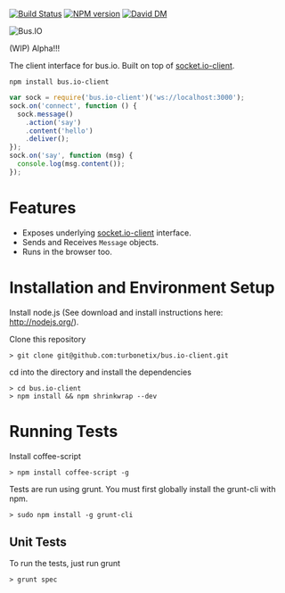 [![Build Status](https://travis-ci.org/turbonetix/bus.io-client.svg?branch=master)](https://travis-ci.org/turbonetix/bus.io-client)
[![NPM version](https://badge.fury.io/js/bus.io-client.svg)](http://badge.fury.io/js/bus.io-client)
[![David DM](https://david-dm.org/turbonetix/bus.io-client.png)](https://david-dm.org/turbonetix/bus.io-client.png)

![Bus.IO](https://raw.github.com/turbonetix/bus.io/master/logo.png)

(WIP) Alpha!!!

The client interface for bus.io. Built on top of [socket.io-client](https://npmjs.org/package/socket.io-client "socket.io-client").

`npm install bus.io-client`

```javascript
var sock = require('bus.io-client')('ws://localhost:3000');
sock.on('connect', function () {
  sock.message()
    .action('say')
    .content('hello')
    .deliver();
});
sock.on('say', function (msg) {
  console.log(msg.content());
});
```

# Features

* Exposes underlying [socket.io-client](https://npmjs.org/package/socket.io-client "socket.io-client") interface.
* Sends and Receives `Message` objects.
* Runs in the browser too.

# Installation and Environment Setup

Install node.js (See download and install instructions here: http://nodejs.org/).

Clone this repository

    > git clone git@github.com:turbonetix/bus.io-client.git

cd into the directory and install the dependencies

    > cd bus.io-client
    > npm install && npm shrinkwrap --dev

# Running Tests

Install coffee-script

    > npm install coffee-script -g

Tests are run using grunt.  You must first globally install the grunt-cli with npm.

    > sudo npm install -g grunt-cli

## Unit Tests

To run the tests, just run grunt

    > grunt spec
